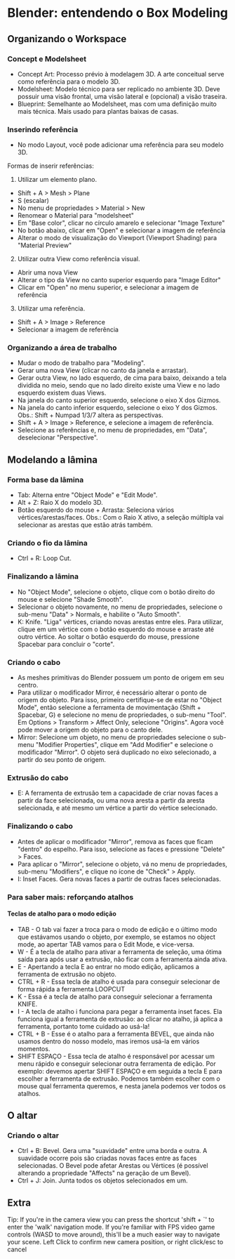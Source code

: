 # Blender: entendendo o Box Modeling

## Organizando o Workspace

### Concept e Modelsheet

- Concept Art: Processo prévio à modelagem 3D. A arte conceitual serve como referência para o modelo 3D.
- Modelsheet: Modelo técnico para ser replicado no ambiente 3D. Deve possuir uma visão frontal, uma visão lateral e (opcional) a visão traseira.
- Blueprint: Semelhante ao Modelsheet, mas com uma definição muito mais técnica. Mais usado para plantas baixas de casas.

### Inserindo referência

- No modo Layout, você pode adicionar uma referência para seu modelo 3D.

Formas de inserir referências:

1) Utilizar um elemento plano.
- Shift + A > Mesh > Plane
- S (escalar)
- No menu de propriedades > Material > New
- Renomear o Material para "modelsheet"
- Em "Base color", clicar no círculo amarelo e selecionar "Image Texture"
- No botão abaixo, clicar em "Open" e selecionar a imagem de referência
- Alterar o modo de visualização do Viewport (Viewport Shading) para "Material Preview"

2) Utilizar outra View como referência visual.
- Abrir uma nova View
- Alterar o tipo da View no canto superior esquerdo para "Image Editor"
- Clicar em "Open" no menu superior, e selecionar a imagem de referência

3) Utilizar uma referência.
- Shift + A > Image > Reference
- Selecionar a imagem de referência

### Organizando a área de trabalho

- Mudar o modo de trabalho para "Modeling".
- Gerar uma nova View (clicar no canto da janela e arrastar).
- Gerar outra View, no lado esquerdo, de cima para baixo, deixando a tela dividida no meio, sendo que no lado direito existe uma View e no lado esquerdo existem duas Views.
- Na janela do canto superior esquerdo, selecione o eixo X dos Gizmos.
- Na janela do canto inferior esquerdo, selecione o eixo Y dos Gizmos.
Obs.: Shift + Numpad 1/3/7 altera as perspectivas.
- Shift + A > Image > Reference, e selecione a imagem de referência.
- Selecione as referências e, no menu de propriedades, em "Data", deselecionar "Perspective".

## Modelando a lâmina

### Forma base da lâmina

- Tab: Alterna entre "Object Mode" e "Edit Mode".
- Alt + Z: Raio X do modelo 3D.
- Botão esquerdo do mouse + Arrasta: Seleciona vários vértices/arestas/faces.
Obs.: Com o Raio X ativo, a seleção múltipla vai selecionar as arestas que estão atrás também.

### Criando o fio da lâmina

- Ctrl + R: Loop Cut.

### Finalizando a lâmina

- No "Object Mode", selecione o objeto, clique com o botão direito do mouse e selecione "Shade Smooth".
- Selecionar o objeto novamente, no menu de propriedades, selecione o sub-menu "Data" > Normals, e habilite o "Auto Smooth".
- K: Knife. "Liga" vértices, criando novas arestas entre eles. Para utilizar, clique em um vértice com o botão esquerdo do mouse e arraste até outro vértice. Ao soltar o botão esquerdo do mouse, pressione Spacebar para concluir o "corte".

### Criando o cabo

- As meshes primitivas do Blender possuem um ponto de origem em seu centro.
- Para utilizar o modificador Mirror, é necessário alterar o ponto de origem do objeto. Para isso, primeiro certifique-se de estar no "Object Mode", então selecione a ferramenta de movimentação (Shift + Spacebar, G) e selecione no menu de propriedades, o sub-menu "Tool". Em Options > Transform > Affect Only, selecione "Origins". Agora você pode mover a origem do objeto para o canto dele.
- Mirror: Selecione um objeto, no menu de propriedades selecione o sub-menu "Modifier Properties", clique em "Add Modifier" e selecione o modificador "Mirror". O objeto será duplicado no eixo selecionado, a partir do seu ponto de origem.

### Extrusão do cabo

- E: A ferramenta de extrusão tem a capacidade de criar novas faces a partir da face selecionada, ou uma nova aresta a partir da aresta selecionada, e até mesmo um vértice a partir do vértice selecionado.

### Finalizando o cabo

- Antes de aplicar o modificador "Mirror", remova as faces que ficam "dentro" do espelho. Para isso, selecione as faces e pressione "Delete" > Faces.
- Para aplicar o "Mirror", selecione o objeto, vá no menu de propriedades, sub-menu "Modifiers", e clique no ícone de "Check" > Apply.
- I: Inset Faces. Gera novas faces a partir de outras faces selecionadas.

### Para saber mais: reforçando atalhos

#### Teclas de atalho para o modo edição

- TAB - O tab vai fazer a troca para o modo de edição e o último modo que estávamos usando o objeto, por exemplo, se estamos no object mode, ao apertar TAB vamos para o Edit Mode, e vice-versa.
- W - É a tecla de atalho para ativar a ferramenta de seleção, uma ótima saída para após usar a extrusão, não ficar com a ferramenta ainda ativa.
- E - Apertando a tecla E ao entrar no modo edição, aplicamos a ferramenta de extrusão no objeto.
- CTRL + R - Essa tecla de atalho é usada para conseguir selecionar de forma rápida a ferramenta LOOPCUT
- K - Essa é a tecla de atalho para conseguir selecionar a ferramenta KNIFE.
- I - A tecla de atalho i funciona para pegar a ferramenta inset faces. Ela funciona igual a ferramenta de extrusão: ao clicar no atalho, já aplica a ferramenta, portanto tome cuidado ao usá-la!
- CTRL + B - Esse é o atalho para a ferramenta BEVEL, que ainda não usamos dentro do nosso modelo, mas iremos usá-la em vários momentos.
- SHIFT ESPAÇO - Essa tecla de atalho é responsável por acessar um menu rápido e conseguir selecionar outra ferramenta de edição. Por exemplo: devemos apertar SHIFT ESPAÇO e em seguida a tecla E para escolher a ferramenta de extrusão. Podemos também escolher com o mouse qual ferramenta queremos, e nesta janela podemos ver todos os atalhos.

## O altar

### Criando o altar

- Ctrl + B: Bevel. Gera uma "suavidade" entre uma borda e outra. A suavidade ocorre pois são criadas novas faces entre as faces selecionadas. O Bevel pode afetar Arestas ou Vértices (é possível alterando a propriedade "Affects" na geração de um Bevel).
- Ctrl + J: Join. Junta todos os objetos selecionados em um.

## Extra

Tip: If you're in the camera view you can press the shortcut 'shift + `' to enter the 'walk' navigation mode. If you're familiar with FPS video game controls (WASD to move around), this'll be a much easier way to navigate your scene. Left Click to confirm new camera position, or right click/esc to cancel
